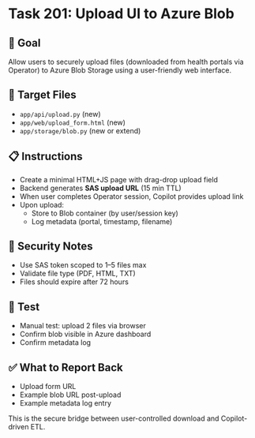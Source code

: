 # Task 201: Upload UI to Azure Blob

## 🎯 Goal
Allow users to securely upload files (downloaded from health portals via Operator) to Azure Blob Storage using a user-friendly web interface.

## 📂 Target Files
- `app/api/upload.py` (new)
- `app/web/upload_form.html` (new)
- `app/storage/blob.py` (new or extend)

## 📋 Instructions
- Create a minimal HTML+JS page with drag-drop upload field
- Backend generates **SAS upload URL** (15 min TTL)
- When user completes Operator session, Copilot provides upload link
- Upon upload:
  - Store to Blob container (by user/session key)
  - Log metadata (portal, timestamp, filename)

## 🔐 Security Notes
- Use SAS token scoped to 1–5 files max
- Validate file type (PDF, HTML, TXT)
- Files should expire after 72 hours

## 🧪 Test
- Manual test: upload 2 files via browser
- Confirm blob visible in Azure dashboard
- Confirm metadata log

## ✅ What to Report Back
- Upload form URL
- Example blob URL post-upload
- Example metadata log entry

This is the secure bridge between user-controlled download and Copilot-driven ETL.